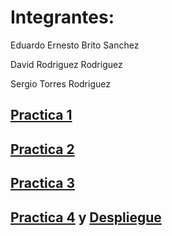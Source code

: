 # Integrantes:

Eduardo Ernesto Brito Sanchez

David Rodriguez Rodriguez

Sergio Torres Rodriguez

## [Practica 1](https://github.com/eduardobritosan/uya-practicas/tree/master/practica-1)

## [Practica 2](https://github.com/eduardobritosan/uya-practicas/tree/master/practica-2)

## [Practica 3](https://github.com/eduardobritosan/uya-practicas/tree/master/practica-3)

## [Practica 4](https://github.com/eduardobritosan/uya-practicas/tree/master/practica-4) y [Despliegue](https://eduardobritosan.github.io/uya-p4/)